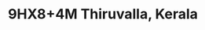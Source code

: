 ---
title: 9HX8+4M Thiruvalla, Kerala
url: /9hx8-4m-thiruvalla-kerala/
latitude: 9.398
longitude: 76.567
---